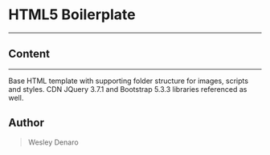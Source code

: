 # HTML5 Boilerplate
---

## Content
---
Base HTML template with supporting folder structure for images, scripts and styles. CDN JQuery 3.7.1 and Bootstrap 5.3.3 libraries referenced as well.


## Author
> Wesley Denaro